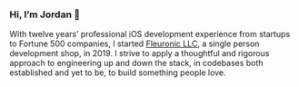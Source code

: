 ### Hi, I’m Jordan 👋

With twelve years’ professional iOS development experience from startups to Fortune 500 companies, I started [Fleuronic LLC](http://fleuronic.com/@Fleuronic), a single person development shop, in 2019. I strive to apply a thoughtful and rigorous approach to engineering up and down the stack, in codebases both established and yet to be, to build something people love.
